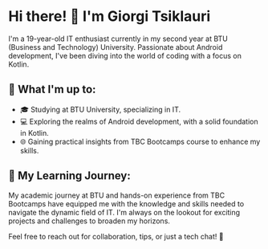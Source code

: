 # Hi there! 👋 I'm Giorgi Tsiklauri

I'm a 19-year-old IT enthusiast currently in my second year at BTU (Business and Technology) University. Passionate about Android development, I've been diving into the world of coding with a focus on Kotlin.

## 🚀 What I'm up to:

- 🎓 Studying at BTU University, specializing in IT.
- 💻 Exploring the realms of Android development, with a solid foundation in Kotlin.
- 🌐 Gaining practical insights from TBC Bootcamps course to enhance my skills.

## 🌱 My Learning Journey:

My academic journey at BTU and hands-on experience from TBC Bootcamps have equipped me with the knowledge and skills needed to navigate the dynamic field of IT. I'm always on the lookout for exciting projects and challenges to broaden my horizons.


Feel free to reach out for collaboration, tips, or just a tech chat! 🚀
